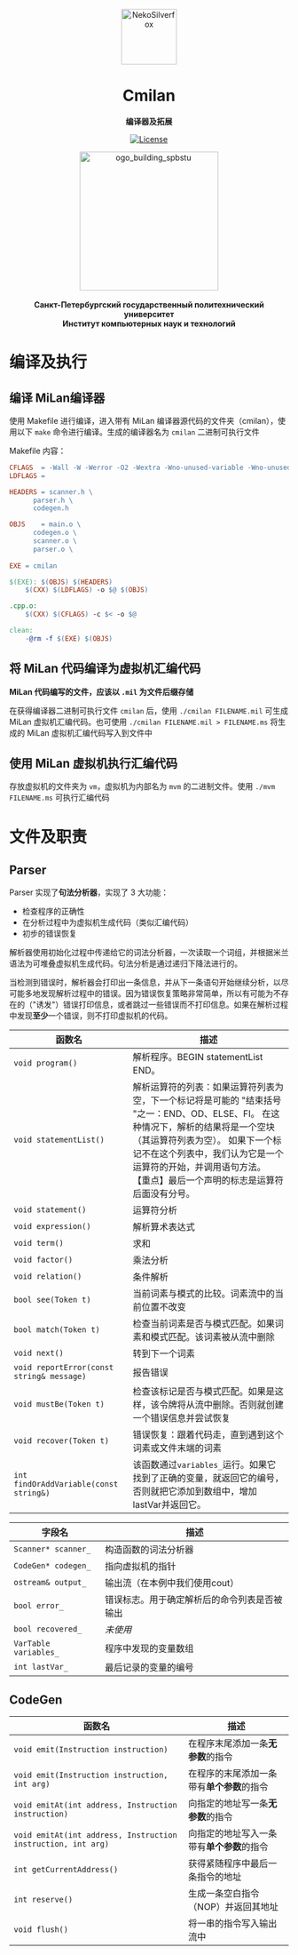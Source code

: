 <p align="center">
 <img width="100px" src="https://raw.githubusercontent.com/NekoSilverFox/NekoSilverfox/403ab045b7d9adeaaf8186c451af7243f5d8f46d/icons/silverfox.svg" align="center" alt="NekoSilverfox" />
 <h1 align="center">Cmilan</h1>
 <p align="center"><b>编译器及拓展</b></p>
</p>


<div align=center>


[![License](https://img.shields.io/badge/license-Apache%202.0-brightgreen)](LICENSE)


<div align=left>
<!-- 顶部至此截止 -->




<!-- SPbSTU  -->

 <p align="center">
  <img width="250px" src="https://github.com/NekoSilverFox/NekoSilverfox/blob/master/icons/logo_building_spbstu.png?raw=true" align="center" alt="ogo_building_spbstu" />
  </br>
  </br>
  <b><b>Санкт-Петербургский государственный политехнический университет</b></br></b>
  <b>Институт компьютерных наук и технологий</b>
 </p>
 <p align="center"></p>

</p>

<div align=left>
<!-- SPbSTU 最后一行 -->


# 编译及执行

## 编译 MiLan编译器

使用 Makefile 进行编译，进入带有 MiLan 编译器源代码的文件夹（cmilan），使用以下 `make` 命令进行编译。生成的编译器名为 `cmilan` 二进制可执行文件



Makefile 内容：

```makefile
CFLAGS	= -Wall -W -Werror -O2 -Wextra -Wno-unused-variable -Wno-unused-parameter -Wno-unused-function -Wno-unused-private-field -Wno-unused-label
LDFLAGS	=

HEADERS	= scanner.h \
	  parser.h \
	  codegen.h

OBJS	= main.o \
	  codegen.o \
	  scanner.o \
	  parser.o \
	  
EXE	= cmilan

$(EXE): $(OBJS) $(HEADERS)
	$(CXX) $(LDFLAGS) -o $@ $(OBJS)

.cpp.o:
	$(CXX) $(CFLAGS) -c $< -o $@

clean:
	-@rm -f $(EXE) $(OBJS)

```



## 将 MiLan 代码编译为虚拟机汇编代码

**MiLan 代码编写的文件，应该以 `.mil` 为文件后缀存储**

在获得编译器二进制可执行文件 `cmilan` 后，使用 `./cmilan FILENAME.mil` 可生成 MiLan 虚拟机汇编代码。也可使用 `./cmilan FILENAME.mil > FILENAME.ms` 将生成的 MiLan 虚拟机汇编代码写入到文件中



## 使用 MiLan 虚拟机执行汇编代码

存放虚拟机的文件夹为 `vm`，虚拟机为内部名为 `mvm` 的二进制文件。使用 `./mvm FILENAME.ms` 可执行汇编代码






# 文件及职责



## Parser

Parser 实现了**句法分析器**，实现了 3 大功能：

- 检查程序的正确性
- 在分析过程中为虚拟机生成代码（类似汇编代码）
- 初步的错误恢复

解析器使用初始化过程中传递给它的词法分析器，一次读取一个词组，并根据米兰语法为可堆叠虚拟机生成代码。句法分析是通过递归下降法进行的。

当检测到错误时，解析器会打印出一条信息，并从下一条语句开始继续分析，以尽可能多地发现解析过程中的错误。因为错误恢复策略非常简单，所以有可能为不存在的（"诱发"）错误打印信息，或者跳过一些错误而不打印信息。如果在解析过程中发现**至少**一个错误，则不打印虚拟机的代码。



| 函数名                                    | 描述                                                         |
| ----------------------------------------- | ------------------------------------------------------------ |
| `void program()`                          | 解析程序。BEGIN statementList END。                          |
| `void statementList()`                    | 解析运算符的列表：如果运算符列表为空，下一个标记将是可能的 "结束括号 "之一：END、OD、ELSE、FI。 在这种情况下，解析的结果将是一个空块（其运算符列表为空）。 如果下一个标记不在这个列表中，我们认为它是一个运算符的开始，并调用语句方法。 【重点】最后一个声明的标志是运算符后面没有分号。 |
| `void statement()`                        | 运算符分析                                                   |
| `void expression()`                       | 解析算术表达式                                               |
| `void term()`                             | 求和                                                         |
| `void factor()`                           | 乘法分析                                                     |
| `void relation()`                         | 条件解析                                                     |
| `bool see(Token t)`                       | 当前词素与模式的比较。词素流中的当前位置不改变               |
| `bool match(Token t)`                     | 检查当前词素是否与模式匹配。如果词素和模式匹配。该词素被从流中删除 |
| `void next()`                             | 转到下一个词素                                               |
| `void reportError(const string& message)` | 报告错误                                                     |
| `void mustBe(Token t)`                    | 检查该标记是否与模式匹配。如果是这样，该令牌将从流中删除。否则就创建一个错误信息并尝试恢复 |
| `void recover(Token t)`                   | 错误恢复：跟着代码走，直到遇到这个词素或文件末端的词素       |
| `int findOrAddVariable(const string&)`    | 该函数通过`variables_`运行。如果它找到了正确的变量，就返回它的编号，否则就把它添加到数组中，增加lastVar并返回它。 |



| 字段名              | 描述                                         |
| ------------------- | -------------------------------------------- |
| `Scanner* scanner_`   | 构造函数的词法分析器                         |
| `CodeGen* codegen_`   | 指向虚拟机的指针                             |
| `ostream& output_`    | 输出流（在本例中我们使用cout）               |
| `bool error_`         | 错误标志。用于确定解析后的命令列表是否被输出 |
| `bool recovered_`     | *未使用*                                     |
| `VarTable variables_` | 程序中发现的变量数组                         |
| `int lastVar_`        | 最后记录的变量的编号                         |



## CodeGen

| 函数名                                                       | 描述                                       |
| ------------------------------------------------------------ | ------------------------------------------ |
| `void emit(Instruction instruction)`                         | 在程序末尾添加一条**无参数**的指令         |
| `void emit(Instruction instruction, int arg)`                | 在程序的末尾添加一条带有**单个参数**的指令 |
| `void emitAt(int address, Instruction instruction)`          | 向指定的地址写一条**无参数**的指令         |
| `void emitAt(int address, Instruction instruction, int arg)` | 向指定的地址写入一条带有**单个参数**的指令 |
| `int getCurrentAddress()`                                    | 获得紧随程序中最后一条指令的地址           |
| `int reserve()`                                              | 生成一条空白指令（NOP）并返回其地址        |
| `void flush()`                                               | 将一串的指令写入输出流中                   |

